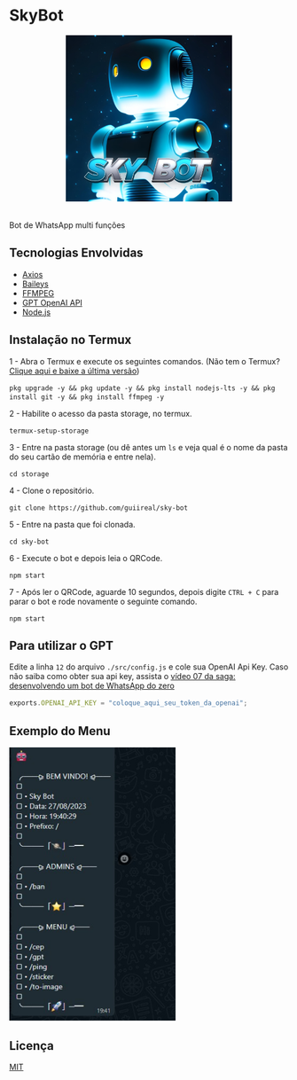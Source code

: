 # SkyBot

<div align="center">
    <img src="./assets/images/skybot.jpeg" width="300">
</div>

<br />

Bot de WhatsApp multi funções


## Tecnologias Envolvidas

- [Axios](https://axios-http.com/ptbr/docs/intro)
- [Baileys](https://github.com/WhiskeySockets/Baileys)
- [FFMPEG](https://ffmpeg.org/)
- [GPT OpenAI API](https://openai.com/blog/openai-api)
- [Node.js](https://nodejs.org/en)

## Instalação no Termux

1 - Abra o Termux e execute os seguintes comandos. (Não tem o Termux? [Clique aqui e baixe a última versão](https://www.mediafire.com/file/082otphidepx7aq/Termux_0.119.1_aldebaran_dev.apk/file))
```
pkg upgrade -y && pkg update -y && pkg install nodejs-lts -y && pkg install git -y && pkg install ffmpeg -y
```

2 - Habilite o acesso da pasta storage, no termux.
```
termux-setup-storage
```

3 - Entre na pasta storage (ou dê antes um `ls` e veja qual é o nome da pasta do seu cartão de memória e entre nela).
```
cd storage
```

4 - Clone o repositório.
```
git clone https://github.com/guiireal/sky-bot
```

5 - Entre na pasta que foi clonada.
```
cd sky-bot
```

6 - Execute o bot e depois leia o QRCode.
```
npm start
```

7 - Após ler o QRCode, aguarde 10 segundos, depois digite `CTRL + C` para parar o bot e rode novamente o seguinte comando.
```
npm start
```

## Para utilizar o GPT

Edite a linha `12` do arquivo `./src/config.js` e cole sua OpenAI Api Key. Caso não saiba como obter sua api key, assista o [vídeo 07 da saga: desenvolvendo um bot de WhatsApp do zero](https://www.youtube.com/watch?v=a3RNJ1DwN_E&t=352s)

```js
exports.OPENAI_API_KEY = "coloque_aqui_seu_token_da_openai";
```

## Exemplo do Menu

<img src="./assets/images/menu.jpg" width="300">

## Licença

[MIT](https://github.com/guiireal/sky-bot/blob/main/LICENSE)
